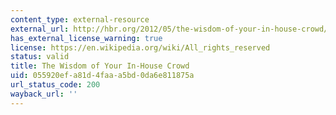 ```yaml
---
content_type: external-resource
external_url: http://hbr.org/2012/05/the-wisdom-of-your-in-house-crowd/ar/1
has_external_license_warning: true
license: https://en.wikipedia.org/wiki/All_rights_reserved
status: valid
title: The Wisdom of Your In-House Crowd
uid: 055920ef-a81d-4faa-a5bd-0da6e811875a
url_status_code: 200
wayback_url: ''
---
```

